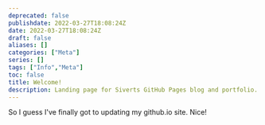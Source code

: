 ```yaml
---
deprecated: false
publishdate: 2022-03-27T18:08:24Z
date: 2022-03-27T18:08:24Z
draft: false
aliases: []
categories: ["Meta"]
series: []
tags: ["Info","Meta"]
toc: false
title: Welcome!
description: Landing page for Siverts GitHub Pages blog and portfolio.
---
```


So I guess I've finally got to updating my github.io site. Nice!
